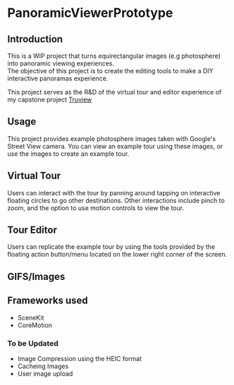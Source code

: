 # PanoramicViewerPrototype

## Introduction
This is a WIP project that turns equirectangular images (e.g photosphere) into panoramic viewing experiences.  
The objective of this project is to create the editing tools to make a DIY interactive panoramas experience.

This project serves as the R&D of the virtual tour and editor experience of my capstone project [Truview](https://github.com/NormanLiana/TruView)

## Usage
This project provides example photosphere images taken with Google's Street View camera.
You can view an example tour using these images, or use the images to create an example tour.

## Virtual Tour
Users can interact with the tour by panning around tapping on interactive floating circles to go other destinations.
Other interactions include pinch to zoom, and the option to use motion controls to view the tour.

## Tour Editor
Users can replicate the example tour by using the tools provided by the floating action button/menu located on the lower 
right corner of the screen.  

## GIFS/Images

## Frameworks used
- SceneKit
- CoreMotion


### To be Updated
- Image Compression using the HEIC format
- Cacheing Images
- User image upload


